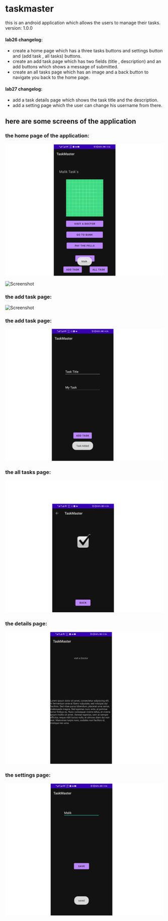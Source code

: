 # taskmaster

this is an android application which allows the users to manage their tasks.
version: 1.0.0

#### lab26 changelog:
+ create a home page which has a three tasks buttons and settings button and (add task , all tasks) buttons.
+ create an add task page which has two fields (title , description) and an add buttons which shows a message of submitted.
+ create an all tasks page which has an image and a back button to navigate you back to the home page.


#### lab27 changelog:
+ add a task details page which shows the task title and the description.
+ add a setting page which the user can change his username from there.


## here are some screens of the application

### the home page of the application:



![HomePage](screenshots/HomePage.png)



<img src="Screenshot_20211114_170343_com.example.taskmaster.jpg" height="400" alt="Screenshot"/>



### the add task page:
<img src="Screenshot_20211114_170347_com.example.taskmaster.jpg" height="400" alt="Screenshot"/>


### the add task page:
![addTask](screenshots/addTask-page.png)


### the all tasks page:
![allTask](screenshots/allTask-page.png)


### the details page:
![details](screenshots/taskDetail-page.png)


### the settings page:
![setting](screenshots/settingsPage.png)